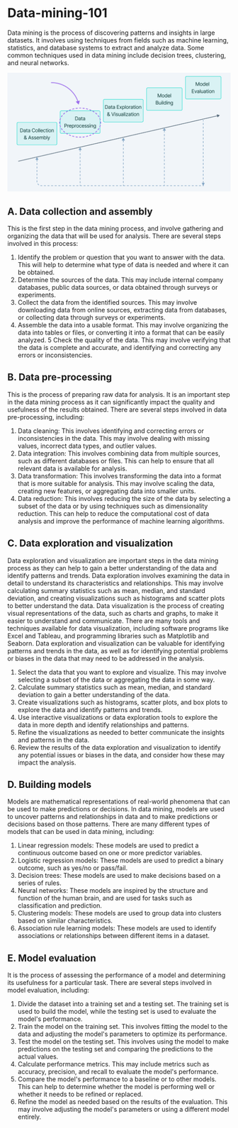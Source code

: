 # Data-mining-101
Data mining is the process of discovering patterns and insights in large datasets. It involves using techniques from fields such as machine learning, statistics, and database systems to extract and analyze data. Some common techniques used in data mining include decision trees, clustering, and neural networks. 

![ ](./Images/Data-mining-steps.png)


## A. Data collection and assembly 
This is the first step in the data mining process, and involve gathering and organizing the data that will be used for analysis. There are several steps involved in this process:
  1. Identify the problem or question that you want to answer with the data. This will help to determine what type of data is needed and where it can be obtained.
  2. Determine the sources of the data. This may include internal company databases, public data sources, or data obtained through surveys or experiments.
  3. Collect the data from the identified sources. This may involve downloading data from online sources, extracting data from databases, or collecting data through surveys or experiments.
  4. Assemble the data into a usable format. This may involve organizing the data into tables or files, or converting it into a format that can be easily analyzed.
  5 Check the quality of the data. This may involve verifying that the data is complete and accurate, and identifying and correcting any errors or inconsistencies.

## B. Data pre-processing 
This is the process of preparing raw data for analysis. It is an important step in the data mining process as it can significantly impact the quality and usefulness of the results obtained.
There are several steps involved in data pre-processing, including:
  1. Data cleaning: This involves identifying and correcting errors or inconsistencies in the data. This may involve dealing with missing values, incorrect data types, and outlier values.
  2. Data integration: This involves combining data from multiple sources, such as different databases or files. This can help to ensure that all relevant data is available for analysis.
  3. Data transformation: This involves transforming the data into a format that is more suitable for analysis. This may involve scaling the data, creating new features, or aggregating data into smaller units.
  4. Data reduction: This involves reducing the size of the data by selecting a subset of the data or by using techniques such as dimensionality reduction. This can help to reduce the computational cost of data analysis and improve the performance of machine learning algorithms.

## C. Data exploration and visualization 
Data exploration and visualization are important steps in the data mining process as they can help to gain a better understanding of the data and identify patterns and trends.
Data exploration involves examining the data in detail to understand its characteristics and relationships. This may involve calculating summary statistics such as mean, median, and standard deviation, and creating visualizations such as histograms and scatter plots to better understand the data.
Data visualization is the process of creating visual representations of the data, such as charts and graphs, to make it easier to understand and communicate. There are many tools and techniques available for data visualization, including software programs like Excel and Tableau, and programming libraries such as Matplotlib and Seaborn.
Data exploration and visualization can be valuable for identifying patterns and trends in the data, as well as for identifying potential problems or biases in the data that may need to be addressed in the analysis.
  1. Select the data that you want to explore and visualize. This may involve selecting a subset of the data or aggregating the data in some way.
  2. Calculate summary statistics such as mean, median, and standard deviation to gain a better understanding of the data.
  3. Create visualizations such as histograms, scatter plots, and box plots to explore the data and identify patterns and trends.
  4. Use interactive visualizations or data exploration tools to explore the data in more depth and identify relationships and patterns.
  5. Refine the visualizations as needed to better communicate the insights and patterns in the data.
  6. Review the results of the data exploration and visualization to identify any potential issues or biases in the data, and consider how these may impact the analysis.

## D. Building models
Models are mathematical representations of real-world phenomena that can be used to make predictions or decisions. In data mining, models are used to uncover patterns and relationships in data and to make predictions or decisions based on those patterns.
There are many different types of models that can be used in data mining, including:
  1. Linear regression models: These models are used to predict a continuous outcome based on one or more predictor variables.
  2. Logistic regression models: These models are used to predict a binary outcome, such as yes/no or pass/fail.
  3. Decision trees: These models are used to make decisions based on a series of rules.
  4. Neural networks: These models are inspired by the structure and function of the human brain, and are used for tasks such as classification and prediction.
  5. Clustering models: These models are used to group data into clusters based on similar characteristics.
  6. Association rule learning models: These models are used to identify associations or relationships between different items in a dataset.

## E. Model evaluation 
It is the process of assessing the performance of a model and determining its usefulness for a particular task. There are several steps involved in model evaluation, including:
  1. Divide the dataset into a training set and a testing set. The training set is used to build the model, while the testing set is used to evaluate the model's performance.
  2. Train the model on the training set. This involves fitting the model to the data and adjusting the model's parameters to optimize its performance.
  3. Test the model on the testing set. This involves using the model to make predictions on the testing set and comparing the predictions to the actual values.
  4. Calculate performance metrics. This may include metrics such as accuracy, precision, and recall to evaluate the model's performance.
  5. Compare the model's performance to a baseline or to other models. This can help to determine whether the model is performing well or whether it needs to be refined or replaced.
  6. Refine the model as needed based on the results of the evaluation. This may involve adjusting the model's parameters or using a different model entirely.
